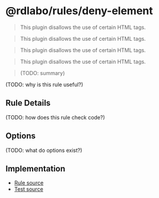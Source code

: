 # @rdlabo/rules/deny-element

> This plugin disallows the use of certain HTML tags.

> This plugin disallows the use of certain HTML tags.

> This plugin disallows the use of certain HTML tags.

> This plugin disallows the use of certain HTML tags.

> (TODO: summary)

(TODO: why is this rule useful?)

## Rule Details

(TODO: how does this rule check code?)

## Options

(TODO: what do options exist?)

## Implementation

- [Rule source](../../src/rules/deny-element.ts)
- [Test source](../../tests/rules/deny-element.ts)
